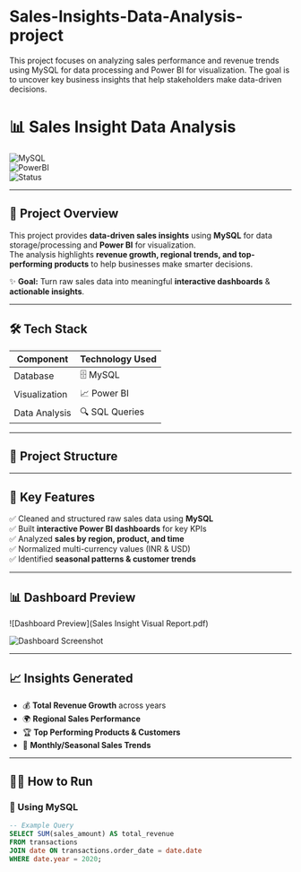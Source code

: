 # Sales-Insights-Data-Analysis-project
This project focuses on analyzing sales performance and revenue trends using MySQL for data processing and Power BI for visualization. The goal is to uncover key business insights that help stakeholders make data-driven decisions.
# 📊 Sales Insight Data Analysis  

![MySQL](https://img.shields.io/badge/Database-MySQL-blue?logo=mysql&logoColor=white)  
![PowerBI](https://img.shields.io/badge/Visualization-PowerBI-yellow?logo=powerbi&logoColor=black)  
![Status](https://img.shields.io/badge/Project-Completed-brightgreen)

---

## 🚀 Project Overview  

This project provides **data-driven sales insights** using **MySQL** for data storage/processing and **Power BI** for visualization.  
The analysis highlights **revenue growth, regional trends, and top-performing products** to help businesses make smarter decisions.  

✨ **Goal:** Turn raw sales data into meaningful **interactive dashboards** & **actionable insights**.  

---

## 🛠️ Tech Stack  

| Component       | Technology Used |
|-----------------|-----------------|
| Database        | 🗄️ MySQL |
| Visualization   | 📈 Power BI |
| Data Analysis   | 🔍 SQL Queries |

---

## 📂 Project Structure  


---

## 🔑 Key Features  

✅ Cleaned and structured raw sales data using **MySQL**  
✅ Built **interactive Power BI dashboards** for key KPIs  
✅ Analyzed **sales by region, product, and time**  
✅ Normalized multi-currency values (INR & USD)  
✅ Identified **seasonal patterns & customer trends**  

---

## 📊 Dashboard Preview  

![Dashboard Preview](Sales Insight Visual Report.pdf)  

![Dashboard Screenshot]()

---

## 📈 Insights Generated  

- 💰 **Total Revenue Growth** across years  
- 🌍 **Regional Sales Performance**  
- 🏆 **Top Performing Products & Customers**  
- 📅 **Monthly/Seasonal Sales Trends**  

---

## 🧑‍💻 How to Run  

### 🔹 Using MySQL  
```sql
-- Example Query
SELECT SUM(sales_amount) AS total_revenue
FROM transactions
JOIN date ON transactions.order_date = date.date
WHERE date.year = 2020;
